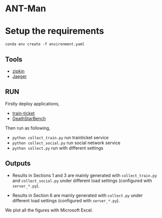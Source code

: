 # ANT-Man

# Setup the requirements

`conda env create -f environment.yaml`

## Tools
- [zipkin](https://github.com/openzipkin/zipkin)
- [Jaeger](https://www.jaegertracing.io/)

## RUN

Firstly deploy applications,

- [train-ticket](https://github.com/FudanSELab/train-ticket)
- [DeathStarBench](https://github.com/delimitrou/DeathStarBench)

Then run as following,

- `python collect_train.py` run trainticket service
- `python collect_social.py` run social network service
- `python collect.py` run with different settings

## Outputs

- Results in Sections 1 and 3 are mainly generated with `collect_train.py` and `collect_social.py` under different load settings (configured with `server_*.py`).

- Results in Section 6 are mainly generated with `collect.py` under different load settings (configured with `server_*.py`).

We plot all the figures with Microsoft Excel.